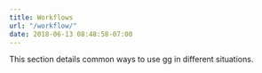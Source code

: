 ```yaml
---
title: Workflows
url: "/workflow/"
date: 2018-06-13 08:48:58-07:00
---
```


This section details common ways to use gg in different situations.
